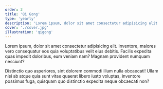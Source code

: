 ```yaml
---
order: 3
title: 'Qi Gong'
type: 'yearly'
description: 'Lorem ipsum, dolor sit amet consectetur adipisicing elit. Inventore, maiores vero consequatur'
cover: './cover.jpg'
illustration: 'qigong'
---
```


Lorem ipsum, dolor sit amet consectetur adipisicing elit. Inventore, maiores vero consequatur eos quia voluptatibus velit eius debitis. Facilis expedita quas impedit doloribus, eum veniam nam? Magnam provident numquam nesciunt?

Distinctio quo asperiores, sint dolorem commodi illum nulla obcaecati! Ullam nisi ab atque quia sunt vitae quaerat libero iusto voluptas, inventore possimus fuga, quisquam quo distinctio expedita neque obcaecati non?
